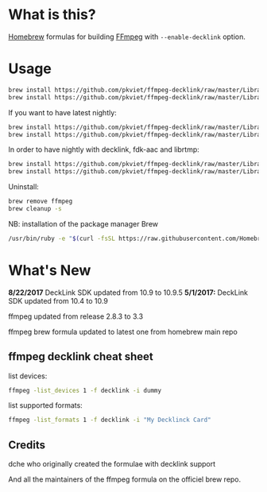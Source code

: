 
# What is this?

[Homebrew](http://brew.sh) formulas for building [FFmpeg](https://www.ffmpeg.org) with `--enable-decklink` option.

# Usage

```bash
brew install https://github.com/pkviet/ffmpeg-decklink/raw/master/Library/Formula/decklink.rb
brew install https://github.com/pkviet/ffmpeg-decklink/raw/master/Library/Formula/ffmpeg.rb --with-decklink
```
If you want to have latest nightly:
```bash
brew install https://github.com/pkviet/ffmpeg-decklink/raw/master/Library/Formula/decklink.rb
brew install https://github.com/pkviet/ffmpeg-decklink/raw/master/Library/Formula/ffmpeg.rb --with-decklink --HEAD
```
In order to have nightly with decklink, fdk-aac and librtmp:
```bash
brew install https://github.com/pkviet/ffmpeg-decklink/raw/master/Library/Formula/decklink.rb
brew install https://github.com/pkviet/ffmpeg-decklink/raw/master/Library/Formula/ffmpeg.rb --with-decklink --with-rtmpdump --with-fdk-aac --HEAD
```
Uninstall:
```bash
brew remove ffmpeg
brew cleanup -s
```

NB: installation of the package manager Brew
```bash
/usr/bin/ruby -e "$(curl -fsSL https://raw.githubusercontent.com/Homebrew/install/master/install)"
```

# What's New
**8/22/2017**
DeckLink SDK updated from 10.9 to 10.9.5
**5/1/2017:**
DeckLink SDK updated from 10.4 to 10.9

ffmpeg updated from release 2.8.3 to 3.3

ffmpeg brew formula updated to latest one from homebrew main repo

## ffmpeg decklink cheat sheet

list devices:
```bash
ffmpeg -list_devices 1 -f decklink -i dummy
```
list supported formats:
```bash
ffmpeg -list_formats 1 -f decklink -i "My Decklinck Card"
```

## Credits
dche who originally created the formulae with decklink support

And all the maintainers of the ffmpeg formula on the officiel brew repo. 





